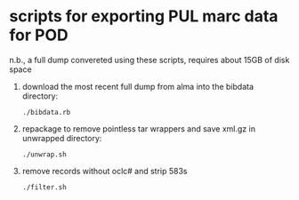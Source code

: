 # scripts for exporting PUL marc data for POD

n.b., a full dump convereted using these scripts, requires about 15GB of disk space

1. download the most recent full dump from alma into the bibdata directory:

    ```
    ./bibdata.rb
    ```

2. repackage to remove pointless tar wrappers and save xml.gz in unwrapped directory:

    ```
    ./unwrap.sh
    ```

3. remove records without oclc# and strip 583s

    ```
    ./filter.sh
    ```
